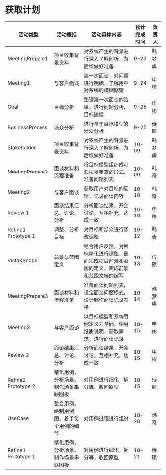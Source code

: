 # 获取计划

| 活动类型 | 活动概括 | 活动具体内容 | 预计完成时间 | 负责人 |
| --- | --- | --- | --- | --- |
| MeetingPrepare1 | 项目收集背景资料 | 对系统产生的背景进行深入了解剖析，为后续做好准备 | 9-23 | 韩梦虞 |
| Meeting1 | 与客户面谈 | 第一次面谈，对问题进行明确，了解用户对系统的模糊期望 | 9-24 | 申彬 |
| Goal | 目标分析 | 整理第一次面谈的结果，进行问题分析，目标建模 | 9-25 | 申彬 |
| BusinessProcess | 涉众分析 | 进行基于目标模型的涉众分析 | 9-25 | 侍硕 |
| Stakeholder | 项目收集背景资料 | 对系统产生的背景进行深入了解剖析，为后续做好准备 | 10-09 | 韩梦虞 |
| MeetingPrepare2 | 面谈材料和流程准备 | 将目标模型组织成可汇报易审查的形式，准备问题列表 | 10-09 | 韩奇 |
| Meeting2 | 与客户面谈 | 获取用户对目标的反馈，记录面谈内容 | 10-10 | 韩奇 |
| Review 1 | 面谈结果汇总、讨论、分析 | 分析面谈结果，开会讨论，互相补充，达成一致 | 10-10 | 申彬 |
| Refine1 Prototype 1 | 调整、分析目标 | 对目标和涉众进行修改调整 | 10-12 | 韩奇 |
| Vista&Scope | 前景与范围定义 | 结合用户反馈，对目标精化进行调整，继而完成项目前景和范围的定义，完成前景和范围文档的编写 | 10-13 | 侍硕 |
| MeetingPrepare3 | 面谈材料和流程准备 | 准备面谈问题列表，设定面谈问题模式，设计制作面谈记录表格 | 10-14 | 韩梦虞 |
| Meeting3 | 与客户面谈 | 以目标模型和系统用例定义为基础，使用纸质说明，获取需求，进行面谈记录 | 10-15 | 申彬 |
| Review 2 | 面谈结果汇总、讨论、分析 | 分析面谈结果，开会讨论，互相补充，达成一致 | 10-15 | 申彬 |
| Refine2 Prototype 2 | 精化用例，分析场景，制作场景串联图板 | 对用例进行细化，拆分等，收回原型 | 10-15 | 侍硕 |
| UseCase | 整合用例，绘制用例图，着手每个用例的细节 | 对用例过程进行组织 | 10-20 | 韩奇 |
| Refine1 Prototype 1 | 精化用例，分析场景，制作场景串联图板 | 对用例进行细化，拆分等，收回原型 | 10-21 | 侍硕 |

